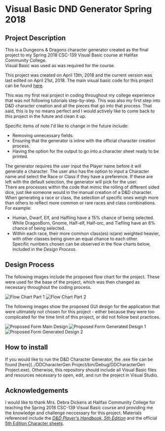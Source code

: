 # Visual Basic DND Generator Spring 2018

## Project Description
This is a Dungeons &amp; Dragons character generator created as the final project to my Spring 2018 CSC-139 Visual Basic course at Halifax Community College.  
Visual Basic was used as was required for the course.

This project was created on April 13th, 2018 and the current version was last edited on April 21st, 2018.
The main visual basic code for this project can be found [here](../DDCharacterGen%20Project/Form1.vb).

This was my first real project in coding throughout my college experience that was not following tutorials step-by-step. This was also my first step into D&D character creation and all the pieces that go into that process. That said, this is by no means perfect and I would actively like to come back to this project in the future and clean it up.

Specific items of note I'd like to change in the future include:  
- Removing unnecessary fields.  
- Ensuring that the generator is inline with the official character creation process.  
- Having the option for the output to go into a character sheet ready to be printed.

The generator requires the user input the Player name before it will generate a character. The user also has the option to input a Character name and select the Race or Class if they have a preference. If these are left with the default selection, the generator will pick for the user.  
There are processes within the code that mimic the rolling of different sided dice, just like someone would in the manual creation of a D&D character.  
When generating a race or class, the selection of specific ones weigh more than others to reflect more common or rare races and class combinations. 
For example:
- Human, Dwarf, Elf, and Halfling have a 15% chance of being selected. While DragonBorn, Gnome, Half-elf, Half-orc, and Tiefling have an 8% chance of being selected.
- Within each race, their more common class(es) is(are) weighted heavier, with other classes being given an equal chance to each other.  
Specific numbers chosen can be observed in the flow charts below, included in the *Design Process*.

## Design Process
The following images include the proposed flow chart for the project. These were used for the base of the project, which was then changed as necessary throughout the coding process.

![Flow Chart Part 1](https://user-images.githubusercontent.com/101907789/163502809-d07ef10b-0440-44d5-adc6-5d142f924cc7.JPG)
![Flow Chart Part 2](https://user-images.githubusercontent.com/101907789/163502823-83c85185-40e7-4c63-973a-117ebca6e6b8.JPG)

The following images show the proposed GUI design for the application that were ultimately not chosen for this project - either because they were too complicated for the time limit of this project, or did not follow best practices.

![Proposed Form Main Design](https://user-images.githubusercontent.com/101907789/163504612-b02f8b26-7563-44d3-9b3b-c13ee1e27c2a.png)
![Proposed Form Generated Design 1](https://user-images.githubusercontent.com/101907789/163504621-dbad104f-b579-4417-8f93-3a3af2fdb329.png)
![Proposed Form Generated Design 2](https://user-images.githubusercontent.com/101907789/163504627-9d7b3cad-6053-4502-980b-a4985752a9df.png)

## How to install
If you would like to run the D&D Character Generator, the .exe file can be found [here](../DDCharacterGen Project/bin/Debug/DDCharacterGen Project.exe).
Otherwise, this repository should include all Visual Basic files and resources necessary to open, edit, and run the project in Visual Studio.

## Acknowledgements
I would like to thank Mrs. Debra Dickens at Halifax Community College for teaching the Spring 2018 CSC-139 Visual Basic course and providing me the knowledge and challenge neccessary for this project.
Materials referenced include the [*D&D Player's Handbook, 5th Edition*](https://dnd.wizards.com/products/rpg_playershandbook) and the official [5th Edition Character sheets](https://dnd.wizards.com/resources/character-sheets).

